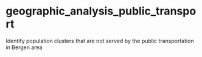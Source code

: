 # geographic_analysis_public_transport
Identify population clusters that are not served by the public transportation in Bergen area
